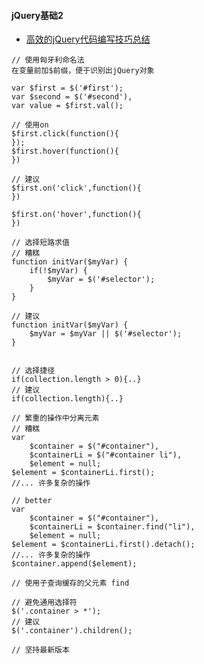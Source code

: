 #### **jQuery基础2**
* [高效的jQuery代码编写技巧总结](http://gcdn.gcpowertools.com.cn/showtopic-28514-1-3.html?utm_source=gold.xitu.io&utm_medium=referral&utm_campaign=20170222)
~~~
// 使用匈牙利命名法
在变量前加$前缀，便于识别出jQuery对象

var $first = $('#first');
var $second = $('#second'),
var value = $first.val();

// 使用on
$first.click(function(){
});
$first.hover(function(){
})

// 建议
$first.on('click',function(){
})

$first.on('hover',function(){
})

// 选择短路求值
// 糟糕
function initVar($myVar) {
    if(!$myVar) {
        $myVar = $('#selector');
    }
}

// 建议
function initVar($myVar) {
    $myVar = $myVar || $('#selector');
}


// 选择捷径
if(collection.length > 0){..}
// 建议
if(collection.length){..}

// 繁重的操作中分离元素
// 糟糕
var
    $container = $("#container"),
    $containerLi = $("#container li"),
    $element = null;
$element = $containerLi.first();
//... 许多复杂的操作

// better
var
    $container = $("#container"),
    $containerLi = $container.find("li"),
    $element = null;
$element = $containerLi.first().detach();
//... 许多复杂的操作
$container.append($element);

// 使用子查询缓存的父元素 find

// 避免通用选择符
$('.container > *');
// 建议
$('.container').children();

// 坚持最新版本

~~~